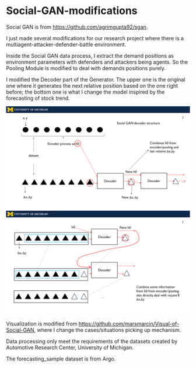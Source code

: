 # Social-GAN-modifications
Social GAN is from https://github.com/agrimgupta92/sgan.

I just made several modifications for our research project where there is a multiagent-attacker-defender-battle environment.

Inside the Social GAN data process, I extract the demand positions as environment parameters with defenders and attackers being agents. So the Pooling Module is modified to deal with demands positions purely.

I modified the Decoder part of the Generator. The upper one is the original one where it generates the next relative position based on the one right before; the bottom one is what I change the model inspired by the forecasting of stock trend.

<div align='center'>
<img src="images/original.png"></img>
<img src="images/modification.png"></img>
</div>

Visualization is modified from https://github.com/marsmarcin/Visual-of-Social-GAN, where I change the cases/situations picking up mechanism.


Data processing only meet the requirements of the datasets created by Automotive Research Center, 
University of Michigan.


The forecasting_sample dataset is from Argo.

